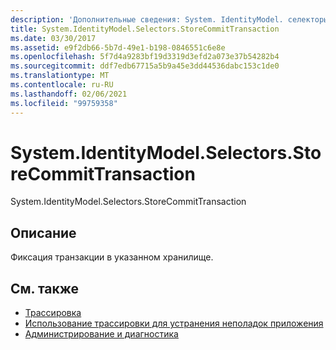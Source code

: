 ```yaml
---
description: 'Дополнительные сведения: System. IdentityModel. селекторы. Сторекоммиттрансактион'
title: System.IdentityModel.Selectors.StoreCommitTransaction
ms.date: 03/30/2017
ms.assetid: e9f2db66-5b7d-49e1-b198-0846551c6e8e
ms.openlocfilehash: 5f7d4a9283bf19d3319d3efd2a073e37b54282b4
ms.sourcegitcommit: ddf7edb67715a5b9a45e3dd44536dabc153c1de0
ms.translationtype: MT
ms.contentlocale: ru-RU
ms.lasthandoff: 02/06/2021
ms.locfileid: "99759358"
---
```

# <a name="systemidentitymodelselectorsstorecommittransaction"></a>System.IdentityModel.Selectors.StoreCommitTransaction

System.IdentityModel.Selectors.StoreCommitTransaction  
  
## <a name="description"></a>Описание  

 Фиксация транзакции в указанном хранилище.  
  
## <a name="see-also"></a>См. также

- [Трассировка](index.md)
- [Использование трассировки для устранения неполадок приложения](using-tracing-to-troubleshoot-your-application.md)
- [Администрирование и диагностика](../index.md)
